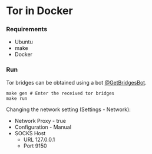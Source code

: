 # Tor in Docker

### Requirements
- Ubuntu
- make
- Docker

### Run
Tor bridges can be obtained using a bot [@GetBridgesBot](https://t.me/GetBridgesBot).
```
make gen # Enter the received tor bridges
make run
```
Changing the network setting (Settings - Network):
- Network Proxy - true
- Configuration - Manual
- SOCKS Host
    - URL 127.0.0.1
    - Port 9150
